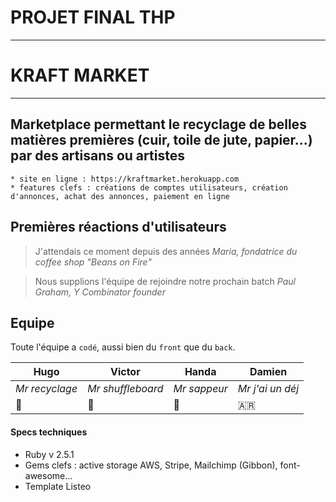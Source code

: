 # PROJET FINAL THP
-----------
# KRAFT MARKET
-----------
## Marketplace permettant le recyclage de belles matières premières (cuir, toile de jute, papier...) par des artisans ou artistes
```
* site en ligne : https://kraftmarket.herokuapp.com
* features clefs : créations de comptes utilisateurs, création d'annonces, achat des annonces, paiement en ligne
```


## Premières réactions d'utilisateurs
> J'attendais ce moment depuis des années
_Maria, fondatrice du coffee shop "Beans on Fire"_

> Nous supplions l'équipe de rejoindre notre prochain batch
_Paul Graham, Y Combinator founder_


## Equipe
Toute l'équipe a `codé`, aussi bien du `front` que du `back`. 

Hugo | Victor | Handa | Damien
------ | ------ | ------ | ------
*Mr recyclage* | *Mr shuffleboard* | *Mr sappeur* | *Mr j'ai un déj*
:rugby_football: | 🥌 | :panda_face: | :argentina:


#### Specs techniques
* Ruby v 2.5.1
* Gems clefs : active storage AWS, Stripe, Mailchimp (Gibbon), font-awesome...
* Template Listeo

